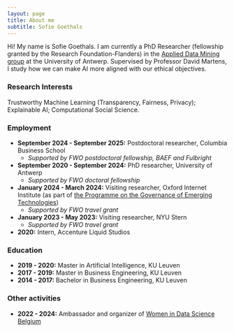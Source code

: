 ```yaml
---
layout: page
title: About me
subtitle: Sofie Goethals
---
```

Hi! My name is Sofie Goethals. I am currently a PhD Researcher (fellowship granted by the Research Foundation-Flanders) in the [Applied Data Mining group](https://admantwerp.github.io/) at the University of Antwerp. Supervised by Professor David Martens, I study how we can make AI more aligned with our ethical objectives.


### Research Interests
Trustworthy Machine Learning (Transparency, Fairness, Privacy); Explainable AI; Computational Social Science.

### Employment
- **September 2024 - September 2025:** Postdoctoral researcher, Columbia Business School
  - _Supported by FWO postdoctoral fellowship, BAEF and Fulbright_
- **September 2020 - September 2024:** PhD researcher, University of Antwerp
  - _Supported by FWO doctoral fellowship_   
- **January 2024 - March 2024:** Visiting researcher, Oxford Internet Institute (as part of [the Programme on the Governance of Emerging Technologies](https://www.oii.ox.ac.uk/research/projects/governance-of-emerging-technologies/))
  - _Supported by FWO travel grant_ 
- **January 2023 - May 2023:** Visiting researcher, NYU Stern
  - _Supported by FWO travel grant_ 
- **2020:** Intern, Accenture Liquid Studios
  
### Education
- **2019 - 2020:** Master in Artificial Intelligence, KU Leuven
- **2017 - 2019:** Master in Business Engineering, KU Leuven
- **2014 - 2017:** Bachelor in Business Engineering, KU Leuven

### Other activities
- **2022 - 2024:** Ambassador and organizer of [Women in Data Science Belgium](https://www.womenindatascience.be/)


